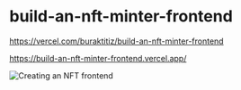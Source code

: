 # build-an-nft-minter-frontend

https://vercel.com/buraktitiz/build-an-nft-minter-frontend

https://build-an-nft-minter-frontend.vercel.app/

![Creating an NFT frontend](https://github.com/buraktitiz/Patika-FrontEnd/blob/main/Solana/build-an-nft-minter-frontend/public/build-an-nft-minter-frontend.vercel.app.png)
